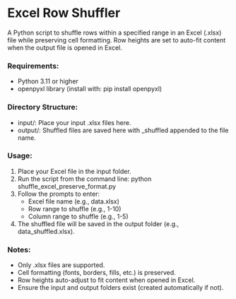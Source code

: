 # Excel Row Shuffler

A Python script to shuffle rows within a specified range in an Excel (.xlsx) file while preserving cell formatting. Row heights are set to auto-fit content when the output file is opened in Excel.

### Requirements:
- Python 3.11 or higher
- openpyxl library (install with: pip install openpyxl)

### Directory Structure:
- input/: Place your input .xlsx files here.
- output/: Shuffled files are saved here with _shuffled appended to the file name.

### Usage:
1. Place your Excel file in the input folder.
2. Run the script from the command line:
   python shuffle_excel_preserve_format.py
3. Follow the prompts to enter:
   - Excel file name (e.g., data.xlsx)
   - Row range to shuffle (e.g., 1-10)
   - Column range to shuffle (e.g., 1-5)
4. The shuffled file will be saved in the output folder (e.g., data_shuffled.xlsx).

### Notes:
- Only .xlsx files are supported.
- Cell formatting (fonts, borders, fills, etc.) is preserved.
- Row heights auto-adjust to fit content when opened in Excel.
- Ensure the input and output folders exist (created automatically if not).